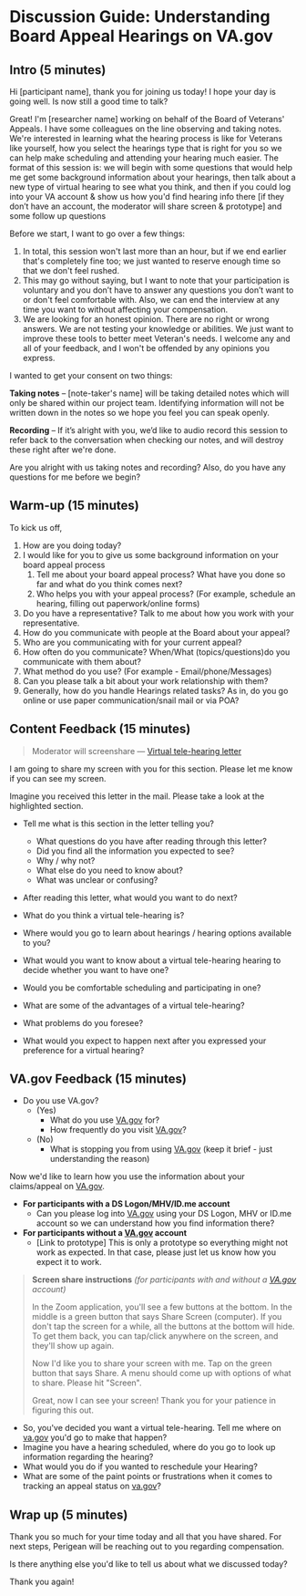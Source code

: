 # **Discussion Guide: Understanding Board Appeal Hearings on VA.gov**



## **Intro (5 minutes)**

Hi [participant name], thank you for joining us today! I hope your day is going well. Is now still a good time to talk?

Great! I'm [researcher name] working on behalf of the Board of Veterans' Appeals. I have some colleagues on the line observing and taking notes. We're interested in learning what the hearing process is like for Veterans like yourself, how you select the hearings type that is right for you so we can help make scheduling and attending your hearing much easier. The format of this session is: we will begin with some questions that would help me get some background information about your hearings, then talk about a new type of virtual hearing to see what you think, and then if you could log into your VA account & show us how you'd find hearing info there [if they don’t have an account, the moderator will share screen & prototype] and some follow up questions

Before we start, I want to go over a few things:

1. In total, this session won't last more than an hour, but if we end earlier that's completely fine too; we just wanted to reserve enough time so that we don't feel rushed.
2. This may go without saying, but I want to note that your participation is voluntary and you don’t have to answer any questions you don’t want to or don't feel comfortable with. Also, we can end the interview at any time you want to without affecting your compensation.
3. We are looking for an honest opinion. There are no right or wrong answers. We are not testing your knowledge or abilities. We just want to improve these tools to better meet Veteran's needs. I welcome any and all of your feedback, and I won't be offended by any opinions you express.

I wanted to get your consent on two things:

**Taking notes** – [note-taker's name] will be taking detailed notes which will only be shared within our project team. Identifying information will not be written down in the notes so we hope you feel you can speak openly.

**Recording** – If it’s alright with you, we’d like to audio record this session to refer back to the conversation when checking our notes, and will destroy these right after we're done.

Are you alright with us taking notes and recording? Also, do you have any questions for me before we begin?



## **Warm-up (15 minutes)**

To kick us off,

1. How are you doing today?
2. I would like for you to give us some background information on your board	appeal process
   1. Tell me about your board appeal process? What have you done so far and what do you think comes next?
   2. Who helps you with your appeal process? (For example, schedule an hearing, filling out paperwork/online forms)
3. Do you have a representative? Talk to me about how you work with your representative.
4. How do you communicate with people at the Board about your appeal?
5. Who are you communicating with for your current appeal?
6. How often do you communicate? When/What (topics/questions)do you communicate with them about?
7. What method do you use? (For example - Email/phone/Messages)
8. Can you please talk a bit about your work relationship with them?
9. Generally, how do you handle Hearings related tasks? As in, do you go online or use paper communication/snail mail or via POA?



## **Content Feedback (15 minutes)**

> Moderator will screenshare — [Virtual tele-hearing letter](https://docs.google.com/document/d/1fHdtL0ZDOV3muHGZyHsRVyaieD8vY8Dw/edit)

I am going to share my screen with you for this section. Please let me know if you can see my screen.

Imagine you received this letter in the mail. Please take a look at the highlighted section.

- Tell me what is this section in the letter telling you?

  - What questions do you have after reading through this letter?
  - Did you find all the information you expected to see?
  - Why / why not?
  - What else do you need to know about?
  - What was unclear or confusing?

- After reading this letter, what would you want to do next?

- What do you think a virtual tele-hearing is?

- Where would you go to learn about hearings / hearing options available to you?

- What would you want to know about a virtual tele-hearing hearing to decide whether you want to have one?

- Would you be comfortable scheduling and participating in one?

- What are some of the advantages of a virtual tele-hearing?

- What problems do you foresee?

- What would you expect to happen next after you expressed your preference for a virtual hearing?

  

## **VA.gov Feedback (15 minutes)**

- Do you use VA.gov?
  - (Yes)
    - What do you use [VA.gov](http://VA.gov) for?
    - How frequently do you visit [VA.gov](http://VA.gov)?
  - (No)
    - What is stopping you from using [VA.gov](http://VA.gov) (keep it brief - just understanding the reason)

Now we'd like to learn how you use the information about your claims/appeal on [VA.gov](http://VA.gov).

- **For participants with a DS Logon/MHV/ID.me account**
  - Can you please log into [VA.gov](http://VA.gov) using your DS Logon, MHV or ID.me account so we can understand how you find information there?
- **For participants without a [VA.gov](http://VA.gov) account**
  - [Link to prototype] This is only a prototype so everything might not work as expected. In that case, please just let us know how you expect it to work.

> **Screen share instructions** *(for participants with and without a [VA.gov](http://VA.gov) account)*
>
> In the Zoom application, you'll see a few buttons at the bottom. In the middle is a green button that says Share Screen (computer). If you don't tap the screen for a while, all the buttons at the bottom will hide. To get them back, you can tap/click anywhere on the screen, and they'll show up again.
>
> Now I'd like you to share your screen with me. Tap on the green button that says Share. A menu should come up with options of what to share. Please hit "Screen".
>
> Great, now I can see your screen! Thank you for your patience in figuring this out.

- So, you've decided you want a virtual tele-hearing. Tell me where on [va.gov](http://va.gov/) you'd go to make that happen?
- Imagine you have a hearing scheduled, where do you go to look up information regarding the hearing?
- What would you do if you wanted to reschedule your Hearing?
- What are some of the paint points or frustrations when it comes to tracking an appeal status on [va.gov](http://va.gov)?



## **Wrap up (5 minutes)**

Thank you so much for your time today and all that you have shared. For next steps, Perigean will be reaching out to you regarding compensation.

Is there anything else you'd like to tell us about what we discussed today?

Thank you again!
